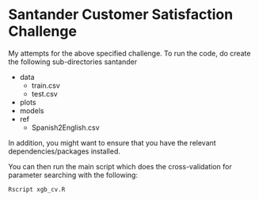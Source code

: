 # Santander Customer Satisfaction Challenge

My attempts for the above specified challenge. To run the code, do create the following sub-directories
santander
 - data
   - train.csv
   - test.csv
 - plots
 - models
 - ref
   - Spanish2English.csv

In addition, you might want to ensure that you have the relevant dependencies/packages installed.

You can then run the main script which does the cross-validation for parameter searching with the following:

```
Rscript xgb_cv.R
```

